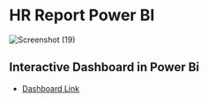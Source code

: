 # HR Report Power BI




![Screenshot (19)](https://github.com/fatm2/HR-Report--Power-BI/assets/109034314/94817243-42ad-4376-9b94-1efa9b8b119b)









## Interactive Dashboard in Power Bi

- [Dashboard Link](https://app.powerbi.com/view?r=eyJrIjoiMWRmNzlkNjktOWYzYS00ZDE2LWFlMTItZTZmZjA4YWE2ZWUzIiwidCI6IjUxNGZhYTE5LThjODQtNGNlZi04YWU5LTJiOWRiY2U5MzNjZCIsImMiOjl9)
